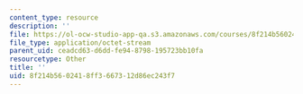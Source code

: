 ```yaml
---
content_type: resource
description: ''
file: https://ol-ocw-studio-app-qa.s3.amazonaws.com/courses/8f214b5602418ff3667312d86ec243f7_groupB2.zip
file_type: application/octet-stream
parent_uid: ceadcd63-d6dd-fe94-8798-195723bb10fa
resourcetype: Other
title: ''
uid: 8f214b56-0241-8ff3-6673-12d86ec243f7
---
```

